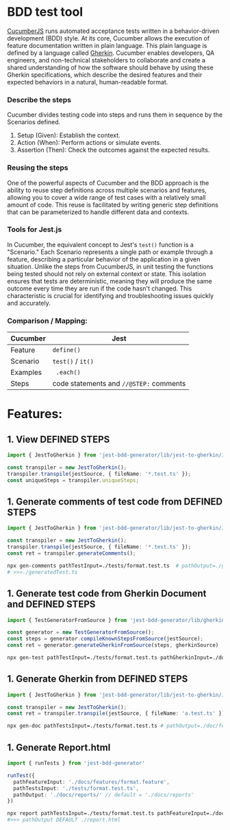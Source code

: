 # BDD test tool
[CucumberJS](https://cucumber.io/docs/installation/javascript/) runs automated acceptance tests written in a behavior-driven development (BDD) style. At its core, Cucumber allows the execution of feature documentation written in plain language. This plain language is defined by a language called [Gherkin](https://cucumber.io/docs/gherkin/reference/). Cucumber enables developers, QA engineers, and non-technical stakeholders to collaborate and create a shared understanding of how the software should behave by using these Gherkin specifications, which describe the desired features and their expected behaviors in a natural, human-readable format.

### Describe the steps
Cucumber divides testing code into steps and runs them in sequence by the Scenarios defined.  
1. Setup (Given): Establish the context.
2. Action (When): Perform actions or simulate events.
3. Assertion (Then): Check the outcomes against the expected results.

### Reusing the steps
One of the powerful aspects of Cucumber and the BDD approach is the ability to reuse step definitions across multiple scenarios and features, allowing you to cover a wide range of test cases with a relatively small amount of code. This reuse is facilitated by writing generic step definitions that can be parameterized to handle different data and contexts.

### Tools for Jest.js
In Cucumber, the equivalent concept to Jest's `test()` function is a "Scenario." Each Scenario represents a single path or example through a feature, describing a particular behavior of the application in a given situation. 
Unlike the steps from CucumberJS, in unit testing the functions being tested should not rely on external context or state. This isolation ensures that tests are deterministic, meaning they will produce the same outcome every time they are run if the code hasn't changed. This characteristic is crucial for identifying and troubleshooting issues quickly and accurately.

### Comparison / Mapping:

| Cucumber | Jest |
| --- | --- |
| Feature | `define()` |
| Scenario | `test()` / `it()` |
| Examples | ` .each()` |
| Steps | code statements and `//@STEP:` comments |

# Features:


## 1. View DEFINED STEPS
```ts
import { JestToGherkin } from 'jest-bdd-generator/lib/jest-to-gherkin/JestToGherkin';

const transpiler = new JestToGherkin();
transpiler.transpile(jestSource, { fileName: '*.test.ts' });
const uniqueSteps = transpiler.uniqueSteps;
```

## 1. Generate comments of test code from DEFINED STEPS
```ts
import { JestToGherkin } from 'jest-bdd-generator/lib/jest-to-gherkin/JestToGherkin';

const transpiler = new JestToGherkin();
transpiler.transpile(jestSource, { fileName: '*.test.ts' });
const ret = transpiler.generateComments();
```

```bash
npx gen-comments pathTestInput=./tests/format.test.ts  # pathOutput=./generatedTest.ts
# >>>./generatedTest.ts
```

## 1. Generate test code from Gherkin Document and DEFINED STEPS
```ts
import { TestGeneratorFromSource } from 'jest-bdd-generator/lib/gherkin-to-test/TestGeneratorFromSource';

const generator = new TestGeneratorFromSource();
const steps = generator.compileKnownStepsFromSource(jestSource);
const ret = generator.generateGherkinFromSource(steps, gherkinSource) 
```

```bash
npx gen-test pathTestInput=./tests/format.test.ts pathGherkinInput=./docs/features/format.feature # pathOutput=./generatedTest.ts
```

## 1. Generate Gherkin from DEFINED STEPS
```ts
import { JestToGherkin } from 'jest-bdd-generator/lib/jest-to-gherkin/JestToGherkin';

const transpiler = new JestToGherkin();
const ret = transpiler.transpile(jestSource, { fileName: 'a.test.ts' }).outputText;
```
```bash
npx gen-doc pathTestsInput=./tests/format.test.ts # pathOutput=./doc/features/format.feature

```

## 1. Generate Report.html
```ts
import { runTests } from 'jest-bdd-generator'

runTest({
  pathFeatureInput: './docs/features/format.feature',
  pathTestsInput: './tests/format.test.ts',
  pathOutput: './docs/reports/' // default = './docs/reports'
})
```

```bash
npx report pathTestsInput=./tests/format.test.ts pathFeatureInput=./docs/features/format.feature
#>>> pathOutput DEFAULT ./report.html
```
